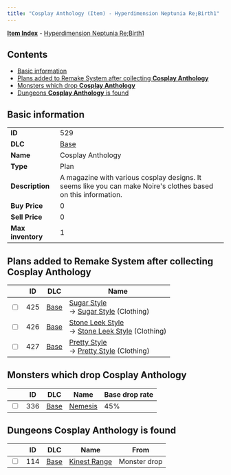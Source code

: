 ```yaml
---
title: "Cosplay Anthology (Item) - Hyperdimension Neptunia Re;Birth1"
---
```


[**Item Index**](/neptunia/rb1/item/index.html) - [Hyperdimension Neptunia Re;Birth1](/neptunia/rb1)

## Contents

- [Basic information](#basic-information)
- [Plans added to Remake System after collecting **Cosplay Anthology**](#plans-added-to-remake-system-after-collecting-cosplay-anthology)
- [Monsters which drop **Cosplay Anthology**](#monsters-which-drop-cosplay-anthology)
- [Dungeons **Cosplay Anthology** is found](#dungeons-cosplay-anthology-is-found)

## Basic information

|   |   |
| -- | -- |
| **ID** | 529 |
| **DLC** | [Base](/neptunia/rb1/dlc/1-base.html) |
| **Name** | Cosplay Anthology |
| **Type** | Plan |
| **Description** | A magazine with various cosplay designs. It seems like you can make Noire's clothes based on this information. |
| **Buy Price** | 0 |
| **Sell Price** | 0 |
| **Max inventory** | 1 |

## Plans added to Remake System after collecting **Cosplay Anthology**

|    | ID | DLC | Name |
| -- | -- | --- | ---- |
| <input type="checkbox" id="rb1-remake-1-425" class="trackbox" /> | 425 | [Base](/neptunia/rb1/dlc/1-base.html) | [Sugar Style](/neptunia/rb1/remake/1-425-sugar-style.html)<br />→ [Sugar Style](/neptunia/rb1/item/1-2831-sugar-style.html) (Clothing) |
| <input type="checkbox" id="rb1-remake-1-426" class="trackbox" /> | 426 | [Base](/neptunia/rb1/dlc/1-base.html) | [Stone Leek Style](/neptunia/rb1/remake/1-426-stone-leek-style.html)<br />→ [Stone Leek Style](/neptunia/rb1/item/1-2832-stone-leek-style.html) (Clothing) |
| <input type="checkbox" id="rb1-remake-1-427" class="trackbox" /> | 427 | [Base](/neptunia/rb1/dlc/1-base.html) | [Pretty Style](/neptunia/rb1/remake/1-427-pretty-style.html)<br />→ [Pretty Style](/neptunia/rb1/item/1-2833-pretty-style.html) (Clothing) |

## Monsters which drop **Cosplay Anthology**

|    | ID | DLC | Name | Base drop rate |
| -- | -- | --- | ---- | -------------- |
| <input type="checkbox" id="rb1-monster-1-336" class="trackbox" /> | 336 | [Base](/neptunia/rb1/dlc/1-base.html) | [Nemesis](/neptunia/rb1/monster/1-336-nemesis.html) | 45% |

## Dungeons **Cosplay Anthology** is found

|    | ID | DLC | Name | From |
| -- | -- | --- | ---- | ---- |
| <input type="checkbox" id="rb1-dungeon-1-114" class="trackbox" /> | 114 | [Base](/neptunia/rb1/dlc/1-base.html) | [Kinest Range](/neptunia/rb1/dungeon/1-114-kinest-range.html) | Monster drop |